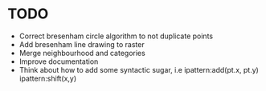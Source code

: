 # TODO

- Correct bresenham circle algorithm to not duplicate points 
- Add bresenham line drawing to raster
- Merge neighbourhood and categories
- Improve documentation
- Think about how to add some syntactic sugar, i.e
    ipattern:add(pt.x, pt.y)
    ipattern:shift(x,y)
